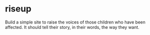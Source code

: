 riseup
=================

Build a simple site to raise the voices of those children who have been affected. It should tell their story, in their words, the way they want.
